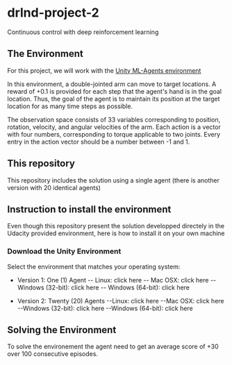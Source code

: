 # drlnd-project-2
Continuous control with deep reinforcement learning

## The Environment
For this project, we will work with the [Unity ML-Agents environment](https://github.com/Unity-Technologies/ml-agents/blob/master/docs/Installation.md)

In this environment, a double-jointed arm can move to target locations. A reward of +0.1 is provided for each step that the agent's hand is in the goal location. Thus, the goal of the agent is to maintain its position at the target location for as many time steps as possible.

The observation space consists of 33 variables corresponding to position, rotation, velocity, and angular velocities of the arm. Each action is a vector with four numbers, corresponding to torque applicable to two joints. Every entry in the action vector should be a number between -1 and 1.

## This repository
This repository includes the solution using a single agent (there is another version with 20 identical agents)

## Instruction to install the environment
Even though this repository present the solution developped directely in the Udacity provided environment, here is how to install it on your own machine

### Download the Unity Environment
Select the environment that matches your operating system:

- Version 1: One (1) Agent
-- Linux: click here
-- Mac OSX: click here
-- Windows (32-bit): click here
-- Windows (64-bit): click here

- Version 2: Twenty (20) Agents
--Linux: click here
--Mac OSX: click here
--Windows (32-bit): click here
--Windows (64-bit): click here

## Solving the Environment
To solve the environement the agent need to get an average score of +30 over 100 consecutive episodes.

